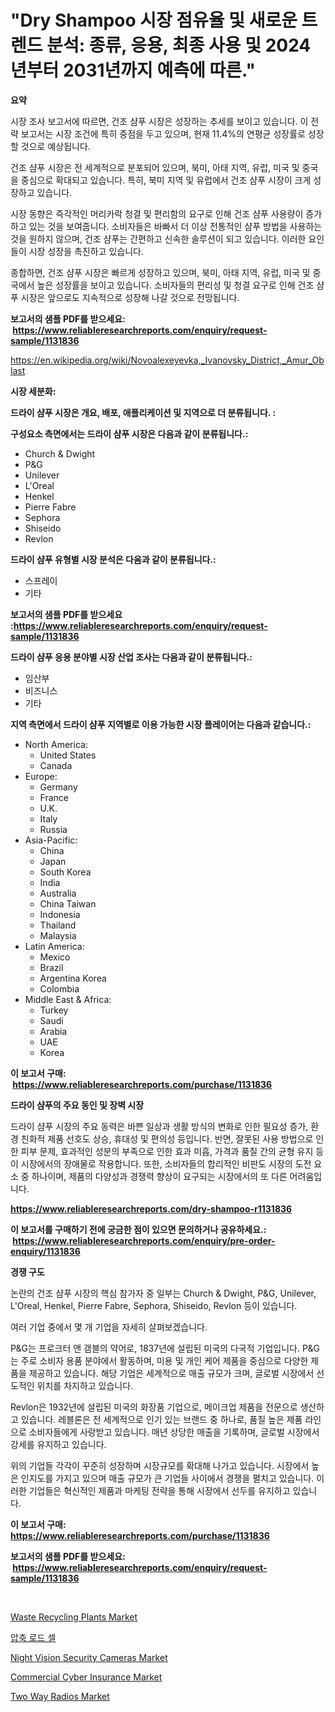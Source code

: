 <p><h1>"Dry Shampoo 시장 점유율 및 새로운 트렌드 분석: 종류, 응용, 최종 사용 및 2024년부터 2031년까지 예측에 따른."</h1></p><p><strong>요약</strong></p>
<p><p>시장 조사 보고서에 따르면, 건조 샴푸 시장은 성장하는 추세를 보이고 있습니다. 이 전략 보고서는 시장 조건에 특히 중점을 두고 있으며, 현재 11.4%의 연평균 성장률로 성장할 것으로 예상됩니다. </p><p>건조 샴푸 시장은 전 세계적으로 분포되어 있으며, 북미, 아태 지역, 유럽, 미국 및 중국을 중심으로 확대되고 있습니다. 특히, 북미 지역 및 유럽에서 건조 샴푸 시장이 크게 성장하고 있습니다. </p><p>시장 동향은 즉각적인 머리카락 청결 및 편리함의 요구로 인해 건조 샴푸 사용량이 증가하고 있는 것을 보여줍니다. 소비자들은 바빠서 더 이상 전통적인 샴푸 방법을 사용하는 것을 원하지 않으며, 건조 샴푸는 간편하고 신속한 솔루션이 되고 있습니다. 이러한 요인들이 시장 성장을 촉진하고 있습니다.</p><p>종합하면, 건조 샴푸 시장은 빠르게 성장하고 있으며, 북미, 아태 지역, 유럽, 미국 및 중국에서 높은 성장률을 보이고 있습니다. 소비자들의 편리성 및 청결 요구로 인해 건조 샴푸 시장은 앞으로도 지속적으로 성장해 나갈 것으로 전망됩니다.</p></p>
<p><strong>보고서의 샘플 PDF를 받으세요: &nbsp;<a href="https://www.reliableresearchreports.com/enquiry/request-sample/1131836">https://www.reliableresearchreports.com/enquiry/request-sample/1131836</a></strong></p>
<p><a href="https://en.wikipedia.org/wiki/Novoalexeyevka,_Ivanovsky_District,_Amur_Oblast">https://en.wikipedia.org/wiki/Novoalexeyevka,_Ivanovsky_District,_Amur_Oblast</a></p>
<p><strong>시장 세분화:</strong></p>
<p><strong> 드라이 샴푸 시장은 개요, 배포, 애플리케이션 및 지역으로 더 분류됩니다. :</strong></p>
<p><strong>구성요소 측면에서는 드라이 샴푸 시장은 다음과 같이 분류됩니다.:</strong></p>
<p><ul><li>Church & Dwight</li><li>P&G</li><li>Unilever</li><li>L'Oreal</li><li>Henkel</li><li>Pierre Fabre</li><li>Sephora</li><li>Shiseido</li><li>Revlon</li></ul></p>
<p><strong> 드라이 샴푸 유형별 시장 분석은 다음과 같이 분류됩니다.:</strong></p>
<p><ul><li>스프레이</li><li>기타</li></ul></p>
<p><strong>보고서의 샘플 PDF를 받으세요 :<a href="https://www.reliableresearchreports.com/enquiry/request-sample/1131836">https://www.reliableresearchreports.com/enquiry/request-sample/1131836</a></strong></p>
<p><strong> 드라이 샴푸 응용 분야별 시장 산업 조사는 다음과 같이 분류됩니다.:</strong></p>
<p><ul><li>임산부</li><li>비즈니스</li><li>기타</li></ul></p>
<p><strong>지역 측면에서 드라이 샴푸 지역별로 이용 가능한 시장 플레이어는 다음과 같습니다.:</strong></p>
<p><ul>
    <li>
        North America:
        <ul>
            <li>United States</li>
            <li>Canada</li>
        </ul>
    </li>
    <li>
        Europe:
        <ul>
            <li>Germany</li>
            <li>France</li>
            <li>U.K.</li>
            <li>Italy</li>
            <li>Russia</li>
        </ul>
    </li>
    <li>
        Asia-Pacific:
        <ul>
            <li>China</li>
            <li>Japan</li>
            <li>South Korea</li>
            <li>India</li>
            <li>Australia</li>
            <li>China Taiwan</li>
            <li>Indonesia</li>
            <li>Thailand</li>
            <li>Malaysia</li>
        </ul>
    </li>
    <li>
        Latin America:
        <ul>
            <li>Mexico</li>
            <li>Brazil</li>
            <li>Argentina Korea</li>
            <li>Colombia</li>
        </ul>
    </li>
    <li>
        Middle East & Africa:
        <ul>
            <li>Turkey</li>
            <li>Saudi</li>
            <li>Arabia</li>
            <li>UAE</li>
            <li>Korea</li>
        </ul>
    </li>
    </ul></p>
<p><strong>이 보고서 구매: &nbsp;<a href="https://www.reliableresearchreports.com/purchase/1131836">https://www.reliableresearchreports.com/purchase/1131836</a></strong></p>
<p><strong>드라이 샴푸의 주요 동인 및 장벽 시장</strong></p>
<p><p>드라이 샴푸 시장의 주요 동력은 바쁜 일상과 생활 방식의 변화로 인한 필요성 증가, 환경 친화적 제품 선호도 상승, 휴대성 및 편의성 등입니다. 반면, 잘못된 사용 방법으로 인한 피부 문제, 효과적인 성분의 부족으로 인한 효과 미흡, 가격과 품질 간의 균형 유지 등이 시장에서의 장애물로 작용합니다. 또한, 소비자들의 합리적인 비판도 시장의 도전 요소 중 하나이며, 제품의 다양성과 경쟁력 향상이 요구되는 시장에서의 또 다른 어려움입니다.</p></p>
<p><strong><a href="https://www.reliableresearchreports.com/dry-shampoo-r1131836">https://www.reliableresearchreports.com/dry-shampoo-r1131836</a></strong></p>
<p><strong>이 보고서를 구매하기 전에 궁금한 점이 있으면 문의하거나 공유하세요.: &nbsp;<a href="https://www.reliableresearchreports.com/enquiry/pre-order-enquiry/1131836">https://www.reliableresearchreports.com/enquiry/pre-order-enquiry/1131836</a></strong></p>
<p><strong>경쟁 구도</strong></p>
<p><p>논란의 건조 샴푸 시장의 핵심 참가자 중 일부는 Church & Dwight, P&G, Unilever, L'Oreal, Henkel, Pierre Fabre, Sephora, Shiseido, Revlon 등이 있습니다.</p><p>여러 기업 중에서 몇 개 기업을 자세히 살펴보겠습니다.</p><p>P&G는 프로크터 앤 갬블의 약어로, 1837년에 설립된 미국의 다국적 기업입니다. P&G는 주로 소비자 용품 분야에서 활동하며, 미용 및 개인 케어 제품을 중심으로 다양한 제품을 제공하고 있습니다. 해당 기업은 세계적으로 매출 규모가 크며, 글로벌 시장에서 선도적인 위치를 차지하고 있습니다.</p><p>Revlon은 1932년에 설립된 미국의 화장품 기업으로, 메이크업 제품을 전문으로 생산하고 있습니다. 레블론은 전 세계적으로 인기 있는 브랜드 중 하나로, 품질 높은 제품 라인으로 소비자들에게 사랑받고 있습니다. 매년 상당한 매출을 기록하며, 글로벌 시장에서 강세를 유지하고 있습니다.</p><p>위의 기업들 각각이 꾸준히 성장하며 시장규모를 확대해 나가고 있습니다. 시장에서 높은 인지도를 가지고 있으며 매출 규모가 큰 기업들 사이에서 경쟁을 펼치고 있습니다. 이러한 기업들은 혁신적인 제품과 마케팅 전략을 통해 시장에서 선두를 유지하고 있습니다.</p></p>
<p><strong>이 보고서 구매: &nbsp; <a href="https://www.reliableresearchreports.com/purchase/1131836">https://www.reliableresearchreports.com/purchase/1131836</a></strong></p>
<p><strong>보고서의 샘플 PDF를 받으세요: &nbsp;<a href="https://www.reliableresearchreports.com/enquiry/request-sample/1131836">https://www.reliableresearchreports.com/enquiry/request-sample/1131836</a></strong><strong></strong></p>
<p>&nbsp;</p>
<p><p><a href="https://www.linkedin.com/pulse/waste-recycling-plants-market-size-share-analysis-growth-trends-uilyf?trackingId=yJzSHGScxTSCcYJNZASkCQ%3D%3D">Waste Recycling Plants Market</a></p><p><a href="https://github.com/sougarounis/Market-Research-Report-List-5/blob/main/751874938360.md">압축 로드 셀</a></p><p><a href="https://medium.com/@samantha.welch56767/an-in-depth-analysis-of-the-global-night-vision-security-cameras-market-scope-and-its-rapid-growing-8abf4059ad35">Night Vision Security Cameras Market</a></p><p><a href="https://www.linkedin.com/pulse/exploring-commercial-cyber-insurance-market-dynamics-global-trends-6u3cf?trackingId=xJwjLmc%2FfHwanypqEKETkg%3D%3D">Commercial Cyber Insurance Market</a></p><p><a href="https://medium.com/@samantha.welch56767/exploring-two-way-radios-market-dynamics-global-trends-and-future-growth-prospects-2024-2031-65ea337f0d21">Two Way Radios Market</a></p></p>